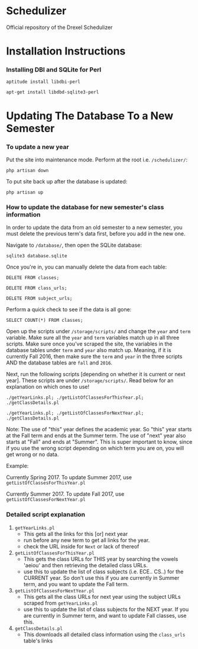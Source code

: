 # Schedulizer

Official repository of the Drexel Schedulizer

# Installation Instructions

### Installing DBI and SQLite for Perl

    aptitude install libdbi-perl

    apt-get install libdbd-sqlite3-perl

# Updating The Database To a New Semester

### To update a new year

Put the site into maintenance mode. Perform at the root i.e. `/schedulizer/`:

    php artisan down

To put site back up after the database is updated:

    php artisan up

### How to update the database for new semester's class information

In order to update the data from an old semester to a new semester, you must delete the previous term's data first, before you add in the new one.

Navigate to `/database/`, then open the SQLite database:

    sqlite3 database.sqlite

Once you're in, you can manually delete the data from each table:

    DELETE FROM classes;

    DELETE FROM class_urls;

    DELETE FROM subject_urls;

Perform a quick check to see if the data is all gone:

    SELECT COUNT(*) FROM classes;

Open up the scripts under `/storage/scripts/` and change the `year` and `term` variable. Make sure all the `year` and `term` variables match up in all three scripts. Make sure once you've scraped the site, the variables in the database tables under `term` and `year` also match up. Meaning, if it is currently Fall 2016, then make sure the `term` and `year` in the three scripts AND the database tables are `fall` and `2016`. 

Next, run the following scripts [depending on whether it is current or
next year]. These scripts are under `/storage/scripts/`. Read below for an explanation on which ones to use!

    ./getYearLinks.pl; ./getListOfClassesForThisYear.pl; ./getClassDetails.pl

    ./getYearLinks.pl; ./getListOfClassesForNextYear.pl; ./getClassDetails.pl

Note: The use of "this" year defines the academic year. So "this" year starts at the Fall term and ends at the Summer term. The use of "next" year also starts at "Fall" and ends at "Summer". This is super important to know, since if you use the wrong script depending on which term you are on, you will get wrong or no data. 

Example:

Currently Spring 2017. To update Summer 2017, use `getListOfClassesForThisYear.pl`

Currently Summer 2017. To update Fall 2017, use `getListOfClassesForNextYear.pl`

### Detailed script explanation

1. `getYearLinks.pl`
    - This gets all the links for this [or] next year 
    - run before any new term to get all links for the year.
    - check the URL inside for `Next` or lack of thereof
2. `getListOfClassesForThisYear.pl`
    - This gets the class URLs for THIS year by searching the vowels
      'aeiou' and then retrieving the detailed class URLs. 
    - use this to update the list of class subjects (i.e. ECE..
      CS..) for the CURRENT year. So don't use this if you are
      currently in Summer term, and you want to update the Fall
      term.  
3. `getListOfClassesForNextYear.pl` 
    - This gets all the class URLs for next year using the subject
      URLs scraped from `getYearLinks.pl`
    - use this to update the list of class subjects for the
      NEXT year. If you are currently in Summer term, and
      want to update Fall classes, use this.
4. `getClassDetails.pl`
    - This downloads all detailed class information using the
      `class_urls` table's links

